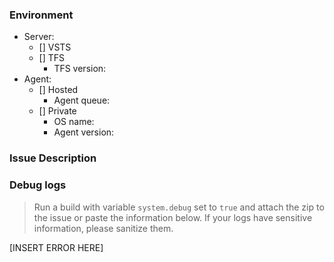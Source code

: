 ### Environment
- Server:
    - [] VSTS
    - [] TFS 
        - TFS version:
- Agent: 
    - [] Hosted
        - Agent queue:
    - [] Private 
        - OS name:
        - Agent version:

### Issue Description

### Debug logs
> Run a build with variable `system.debug` set to `true` and attach the zip to the issue or paste the information below. If your logs have sensitive information, please sanitize them.

[INSERT ERROR HERE]

